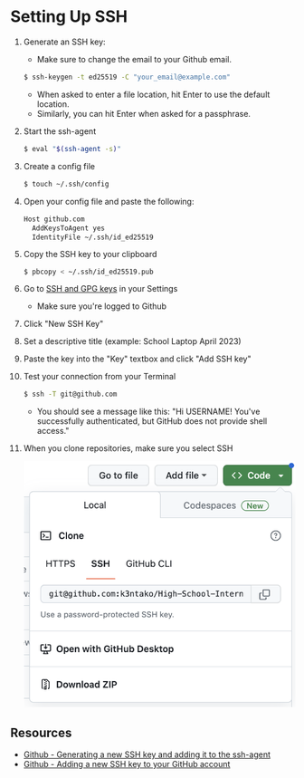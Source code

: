 # Setting Up SSH

1. Generate an SSH key:

   - Make sure to change the email to your Github email.

   ```bash
   $ ssh-keygen -t ed25519 -C "your_email@example.com"
   ```

   - When asked to enter a file location, hit Enter to use the default location.
   - Similarly, you can hit Enter when asked for a passphrase.

2. Start the ssh-agent
   ```bash
   $ eval "$(ssh-agent -s)"
   ```
3. Create a config file
   ```bash
   $ touch ~/.ssh/config
   ```
4. Open your config file and paste the following:
   ```
   Host github.com
     AddKeysToAgent yes
     IdentityFile ~/.ssh/id_ed25519
   ```
5. Copy the SSH key to your clipboard
   ```bash
   $ pbcopy < ~/.ssh/id_ed25519.pub
   ```
6. Go to [SSH and GPG keys](https://github.com/settings/keys) in your Settings
   - Make sure you're logged to Github
7. Click "New SSH Key"
8. Set a descriptive title (example: School Laptop April 2023)
9. Paste the key into the "Key" textbox and click "Add SSH key"
10. Test your connection from your Terminal

    ```bash
    $ ssh -T git@github.com
    ```

    - You should see a message like this: "Hi USERNAME! You've successfully authenticated, but GitHub does not provide shell access."

11. When you clone repositories, make sure you select SSH

    <img src="https://raw.githubusercontent.com/k3ntako/High-School-Internship/ssh/environment-setup/images/clone-ssh.png" />

## Resources

- [Github - Generating a new SSH key and adding it to the ssh-agent](https://docs.github.com/en/authentication/connecting-to-github-with-ssh/generating-a-new-ssh-key-and-adding-it-to-the-ssh-agent)
- [Github - Adding a new SSH key to your GitHub account](https://docs.github.com/en/authentication/connecting-to-github-with-ssh/adding-a-new-ssh-key-to-your-github-account)
